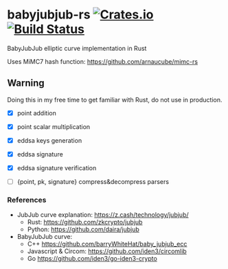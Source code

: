 # babyjubjub-rs [![Crates.io](https://img.shields.io/crates/v/babyjubjub-rs.svg)](https://crates.io/crates/babyjubjub-rs) [![Build Status](https://travis-ci.org/arnaucube/babyjubjub-rs.svg?branch=master)](https://travis-ci.org/arnaucube/babyjubjub-rs)
BabyJubJub elliptic curve implementation in Rust

Uses MiMC7 hash function: https://github.com/arnaucube/mimc-rs

## Warning
Doing this in my free time to get familiar with Rust, do not use in production.

- [x] point addition
- [x] point scalar multiplication
- [x] eddsa keys generation
- [x] eddsa signature
- [x] eddsa signature verification
- [ ] {point, pk, signature} compress&decompress parsers




### References
- JubJub curve explanation: https://z.cash/technology/jubjub/
	- Rust: https://github.com/zkcrypto/jubjub
	- Python: https://github.com/daira/jubjub
- BabyJubJub curve:
	- C++ https://github.com/barryWhiteHat/baby_jubjub_ecc
	- Javascript & Circom: https://github.com/iden3/circomlib
	- Go https://github.com/iden3/go-iden3-crypto
